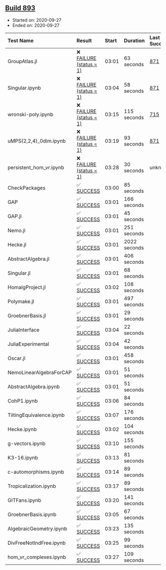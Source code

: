 ## [Build 893](https://oscarci.mathematik.uni-kl.de/job/oscar-stable/893/)

* Started on: 2020-09-27
* Ended on: 2020-09-27

| Test Name    | Result | Start | Duration | Last Success | First Failure |
|:-------------|:-------|:------|:---------|:-------------|:--------------|
| GroupAtlas.jl | ❌ [FAILURE (status = 1)](https://oscarci.mathematik.uni-kl.de/job/oscar-stable/893/artifact/logs/build-893/GroupAtlas.jl.log) | 03:01 | 63 seconds | [871](https://oscarci.mathematik.uni-kl.de/job/oscar-stable/871/) | [872](https://oscarci.mathematik.uni-kl.de/job/oscar-stable/872/) |
| Singular.ipynb | ❌ [FAILURE (status = 1)](https://oscarci.mathematik.uni-kl.de/job/oscar-stable/893/artifact/logs/build-893/Singular.ipynb.log) | 03:04 | 58 seconds | [871](https://oscarci.mathematik.uni-kl.de/job/oscar-stable/871/) | [872](https://oscarci.mathematik.uni-kl.de/job/oscar-stable/872/) |
| wronski-poly.ipynb | ❌ [FAILURE (status = 1)](https://oscarci.mathematik.uni-kl.de/job/oscar-stable/893/artifact/logs/build-893/wronski-poly.ipynb.log) | 03:15 | 115 seconds | [715](https://oscarci.mathematik.uni-kl.de/job/oscar-stable/715/) | [716](https://oscarci.mathematik.uni-kl.de/job/oscar-stable/716/) |
| uMPS(2,2,4)_0dim.ipynb | ❌ [FAILURE (status = 1)](https://oscarci.mathematik.uni-kl.de/job/oscar-stable/893/artifact/logs/build-893/uMPS-2-2-4-_0dim.ipynb.log) | 03:19 | 93 seconds | [871](https://oscarci.mathematik.uni-kl.de/job/oscar-stable/871/) | [872](https://oscarci.mathematik.uni-kl.de/job/oscar-stable/872/) |
| persistent_hom_vr.ipynb | ❌ [FAILURE (status = 1)](https://oscarci.mathematik.uni-kl.de/job/oscar-stable/893/artifact/logs/build-893/persistent_hom_vr.ipynb.log) | 03:28 | 30 seconds | unknown | unknown |
| CheckPackages | ✅ [SUCCESS](https://oscarci.mathematik.uni-kl.de/job/oscar-stable/893/artifact/logs/build-893/CheckPackages.log) | 03:00 | 85 seconds |  |  |
| GAP | ✅ [SUCCESS](https://oscarci.mathematik.uni-kl.de/job/oscar-stable/893/artifact/logs/build-893/GAP.log) | 03:01 | 166 seconds |  |  |
| GAP.jl | ✅ [SUCCESS](https://oscarci.mathematik.uni-kl.de/job/oscar-stable/893/artifact/logs/build-893/GAP.jl.log) | 03:01 | 45 seconds |  |  |
| Nemo.jl | ✅ [SUCCESS](https://oscarci.mathematik.uni-kl.de/job/oscar-stable/893/artifact/logs/build-893/Nemo.jl.log) | 03:01 | 251 seconds |  |  |
| Hecke.jl | ✅ [SUCCESS](https://oscarci.mathematik.uni-kl.de/job/oscar-stable/893/artifact/logs/build-893/Hecke.jl.log) | 03:01 | 2022 seconds |  |  |
| AbstractAlgebra.jl | ✅ [SUCCESS](https://oscarci.mathematik.uni-kl.de/job/oscar-stable/893/artifact/logs/build-893/AbstractAlgebra.jl.log) | 03:01 | 406 seconds |  |  |
| Singular.jl | ✅ [SUCCESS](https://oscarci.mathematik.uni-kl.de/job/oscar-stable/893/artifact/logs/build-893/Singular.jl.log) | 03:01 | 68 seconds |  |  |
| HomalgProject.jl | ✅ [SUCCESS](https://oscarci.mathematik.uni-kl.de/job/oscar-stable/893/artifact/logs/build-893/HomalgProject.jl.log) | 03:02 | 108 seconds |  |  |
| Polymake.jl | ✅ [SUCCESS](https://oscarci.mathematik.uni-kl.de/job/oscar-stable/893/artifact/logs/build-893/Polymake.jl.log) | 03:01 | 497 seconds |  |  |
| GroebnerBasis.jl | ✅ [SUCCESS](https://oscarci.mathematik.uni-kl.de/job/oscar-stable/893/artifact/logs/build-893/GroebnerBasis.jl.log) | 03:01 | 29 seconds |  |  |
| JuliaInterface | ✅ [SUCCESS](https://oscarci.mathematik.uni-kl.de/job/oscar-stable/893/artifact/logs/build-893/JuliaInterface.log) | 03:04 | 22 seconds |  |  |
| JuliaExperimental | ✅ [SUCCESS](https://oscarci.mathematik.uni-kl.de/job/oscar-stable/893/artifact/logs/build-893/JuliaExperimental.log) | 03:04 | 42 seconds |  |  |
| Oscar.jl | ✅ [SUCCESS](https://oscarci.mathematik.uni-kl.de/job/oscar-stable/893/artifact/logs/build-893/Oscar.jl.log) | 03:01 | 458 seconds |  |  |
| NemoLinearAlgebraForCAP | ✅ [SUCCESS](https://oscarci.mathematik.uni-kl.de/job/oscar-stable/893/artifact/logs/build-893/NemoLinearAlgebraForCAP.log) | 03:01 | 51 seconds |  |  |
| AbstractAlgebra.ipynb | ✅ [SUCCESS](https://oscarci.mathematik.uni-kl.de/job/oscar-stable/893/artifact/logs/build-893/AbstractAlgebra.ipynb.log) | 03:01 | 51 seconds |  |  |
| CohP1.ipynb | ✅ [SUCCESS](https://oscarci.mathematik.uni-kl.de/job/oscar-stable/893/artifact/logs/build-893/CohP1.ipynb.log) | 03:06 | 84 seconds |  |  |
| TiltingEquivalence.ipynb | ✅ [SUCCESS](https://oscarci.mathematik.uni-kl.de/job/oscar-stable/893/artifact/logs/build-893/TiltingEquivalence.ipynb.log) | 03:07 | 176 seconds |  |  |
| Hecke.ipynb | ✅ [SUCCESS](https://oscarci.mathematik.uni-kl.de/job/oscar-stable/893/artifact/logs/build-893/Hecke.ipynb.log) | 03:02 | 104 seconds |  |  |
| g-vectors.ipynb | ✅ [SUCCESS](https://oscarci.mathematik.uni-kl.de/job/oscar-stable/893/artifact/logs/build-893/g-vectors.ipynb.log) | 03:10 | 155 seconds |  |  |
| K3-16.ipynb | ✅ [SUCCESS](https://oscarci.mathematik.uni-kl.de/job/oscar-stable/893/artifact/logs/build-893/K3-16.ipynb.log) | 03:13 | 81 seconds |  |  |
| c-automorphisms.ipynb | ✅ [SUCCESS](https://oscarci.mathematik.uni-kl.de/job/oscar-stable/893/artifact/logs/build-893/c-automorphisms.ipynb.log) | 03:14 | 89 seconds |  |  |
| Tropicalization.ipynb | ✅ [SUCCESS](https://oscarci.mathematik.uni-kl.de/job/oscar-stable/893/artifact/logs/build-893/Tropicalization.ipynb.log) | 03:17 | 89 seconds |  |  |
| GITFans.ipynb | ✅ [SUCCESS](https://oscarci.mathematik.uni-kl.de/job/oscar-stable/893/artifact/logs/build-893/GITFans.ipynb.log) | 03:20 | 141 seconds |  |  |
| GroebnerBasis.ipynb | ✅ [SUCCESS](https://oscarci.mathematik.uni-kl.de/job/oscar-stable/893/artifact/logs/build-893/GroebnerBasis.ipynb.log) | 03:05 | 67 seconds |  |  |
| AlgebraicGeometry.ipynb | ✅ [SUCCESS](https://oscarci.mathematik.uni-kl.de/job/oscar-stable/893/artifact/logs/build-893/AlgebraicGeometry.ipynb.log) | 03:23 | 135 seconds |  |  |
| DivFreeNotIndFree.ipynb | ✅ [SUCCESS](https://oscarci.mathematik.uni-kl.de/job/oscar-stable/893/artifact/logs/build-893/DivFreeNotIndFree.ipynb.log) | 03:25 | 99 seconds |  |  |
| hom_vr_complexes.ipynb | ✅ [SUCCESS](https://oscarci.mathematik.uni-kl.de/job/oscar-stable/893/artifact/logs/build-893/hom_vr_complexes.ipynb.log) | 03:27 | 109 seconds |  |  |
